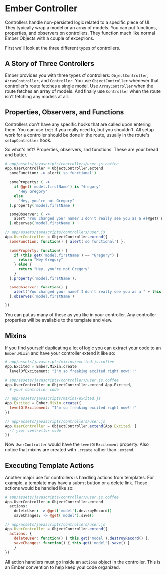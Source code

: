 # Ember Controller

Controllers handle non-persisted logic related to a specific piece of UI. They typically wrap a model or an array of models. You can put functions, properties, and observers on controllers. They function much like normal Ember Objects with a couple of exceptions.

First we'll look at the three different types of controllers.

## A Story of Three Controllers

Ember provides you with three types of controllers: `ObjectController`, `ArrayController`, and `Controller`. You use `ObjectController` whenever that controller's route fetches a single model. Use `ArrayController` when the route fetches an array of models. And finally use `Controller` when the route isn't fetching any models at all.

## Properties, Observers, and Functions

Controllers don't have any specific hooks that are called upon entering them. You can use `init` if you really need to, but you shouldn't. All setup work for a controller should be done in the route, usually in the route's `setupController` hook.

So what's left? Properties, observers, and functions. These are your bread and butter.

```coffee
# app/assets/javascripts/controllers/user.js.coffee
App.UserController = ObjectController.extend
  someFunction: -> alert('so functional')

  someProperty: ( ->
    if @get('model.firstName') is "Gregory"
      "Hey Gregory"
    else
      "Hey, you're not Gregory"
  ).property('model.firstName')

  someObserver: ( ->
    alert "You changed your name? I don't really see you as a #{@get('model.firstName')}."
  ).observes('model.firstName')
```
```javascript
// app/assets/javascripts/controllers/user.js
App.UserController = ObjectController.extend({
  someFunction: function() { alert('so functional') },

  someProperty: function() {
    if (this.get('model.firstName') == "Gregory") {
      return "Hey Gregory"
    } else {
      return "Hey, you're not Gregory"
    }
  }.property('model.firstName'),

  someObserver: function() {
    alert("You changed your name? I don't really see you as a " + this.get('model.firstName'));
  }.observes('model.firstName')

})
```

You can put as many of these as you like in your controller. Any controller properties will be available to the template and view.

## Mixins

If you find yourself duplicating a lot of logic you can extract your code to an `Ember.Mixin` and have your controller extend it like so:

```coffee
# app/assets/javascripts/mixins/excited.js.coffee
App.Excited = Ember.Mixin.create
  levelOfExcitement: "I'm so freaking excited right now!!!"

# app/assets/javascripts/controllers/user.js.coffee
App.UserController = ObjectController.extend App.Excited,
  # your controller code
```
```javascript
// app/assets/javascripts/mixins/excited.js
App.Excited = Ember.Mixin.create({
  levelOfExcitement: "I'm so freaking excited right now!!!"
})

// app/assets/javascripts/controllers/user.js
App.UserController = ObjectController.extend(App.Excited, {
  // your controller code
})
```

Now `UserController` would have the `levelOfExcitement` property. Also notice that mixins are created with `.create` rather than `.extend`.

## Executing Template Actions

Another major use for controllers is handling actions from templates. For example, a template may have a submit button or a delete link. These actions would be handled like so:

```coffee
# app/assets/javascripts/controllers/user.js.coffee
App.UserController = ObjectController.extend
  actions:
    deleteUser: -> @get('model').destroyRecord()
    saveChanges: -> @get('model').save()
```
```javascript
// app/assets/javascripts/controllers/user.js
App.UserController = ObjectController.extend({
  actions: {
    deleteUser: function() { this.get('model').destroyRecord() },
    saveChanges: function() { this.get('model').save() }
    }
})
```

All action handlers must go inside an `actions` object in the controller. This is an Ember convention to help keep your code organized.
